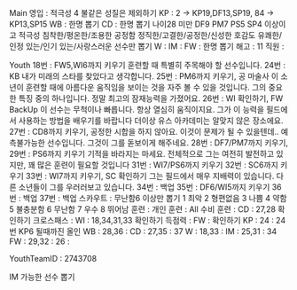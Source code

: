 Main
영입	: 적극성 4 불같은 성질은 제외하기
KP	: 2 -> KP19,DF13,SP19, 84 -> KP13,SP15
WB  : 한명 뽑기
CD	: 한명 뽑기
      나이28 미만 
	  DF9 PM7 PS5 SP4 이상이고
	  적극성 침착한/평온한/조용한 
	  공정함 정직한/고결한/공정한/신성한 
	  호감도 유쾌한/인정 있는/인기 있는/사랑스러운 
	  선수만 뽑기
W	: 
IM  : 
FW  : 한명 뽑기
해고	: 11
직원	: 

Youth
18번 : FW5,WI6까지 키우기
    훈련할 때 특별히 주목해야 할 선수입니다.
24번 : KB
   내가 미래의 스타를 찾았다고 생각합니다.
25번 : PM6까지 키우기, 공 마술사
   이 소년이 훈련할 때에 아름다운 움직임을 보이는 것을 자주 볼 수 있을 것입니다. 
   그의 중요한 특징 중의 하나입니다.
   정말 최고의 잠재능력을 가졌어요.
26번 : WI 확인하기, FW BackUp
   이 선수는 무척이나 빠릅니다. 항상 열심히 움직이지요.
   그가 이 능력을 필드에서 사용하는 방법을 배우기를 바랍니다
   더이상 유스 아카데미는 알맞지 않은 장소에요.
27번 : CD8까지 키우기, 
  공정한 시합을 하지 않아요. 이것이 문제가 될 수 있을텐데..
  예측불가능한 선수입니다. 그것이 그를 돋보이게 해주네요.
28번 : DF7/PM7까지 키우기,
29번 : PS6까지 키우기
  기적을 바라지는 마세요. 
  전체적으로 그는 여전히 발전하고 있지만, 꽤 많은 훈련이 필요할 것입니다
31번 : WI7/PS6까지 키우기
32번 : SC6까지 키우기
33번 : WI7까지 키우기, SC 확인하기
  그는 필드에서 매우 지배력이 있습니다. 다른 소년들이 그를 우러러보고 있습니다.
34번 : 백업
35번 : DF6/WI5까지 키우기
36번 : 백업
37번 : 백업
스카우트 : 무난함6 이상만 뽑기
1 최악
2 형편없음
3 나쁨
4 약함
5 불충분함
6 무난함
7 우수
8 뛰어남
훈련 :
   개인 훈련		: All
   수비 훈련     : CD : 27,28 확인하기
   크로스패스		: WI : 18,34,31,33 확인하기
   득점력		: FW : 확인하기
   KP : 24       : 24번 KP6 될때까진 올인
   WB : 28,36    :
   CD : 27,35    : 37
   W  : 18,33    : 
   IM : 25,31    : 34
   FW : 29,32    : 26
      : 

YouthTeamID : 2743708

IM 가능한 선수 뽑기
